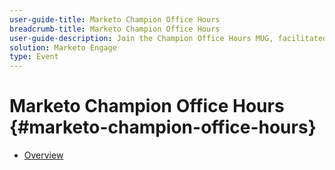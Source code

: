```yaml
---
user-guide-title: Marketo Champion Office Hours
breadcrumb-title: Marketo Champion Office Hours
user-guide-description: Join the Champion Office Hours MUG, facilitated by the Marketo Engage Champion Class, to get your toughest Marketo questions answered by product experts and connect with industry-leading marketers.
solution: Marketo Engage
type: Event
---
```


# Marketo Champion Office Hours {#marketo-champion-office-hours}

+ [Overview](overview.md)